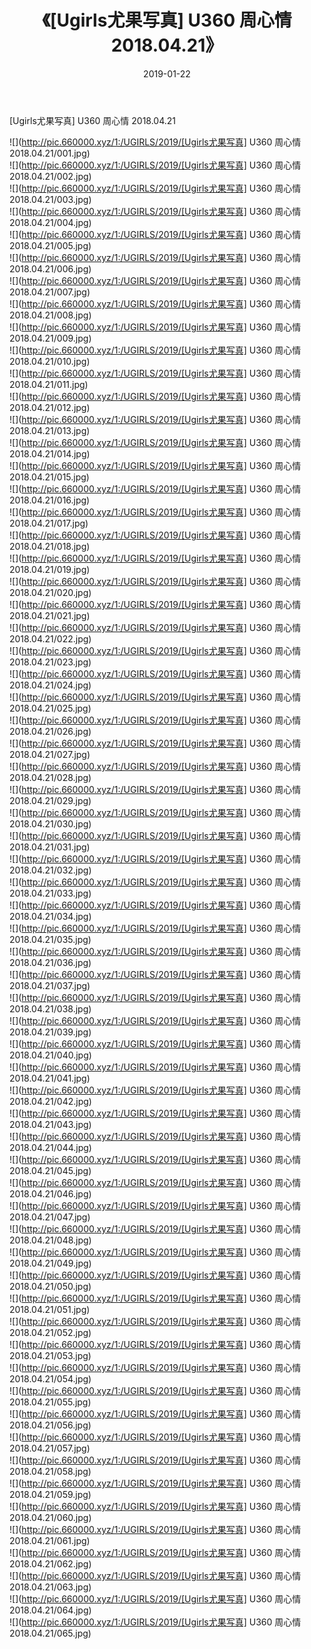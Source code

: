 ﻿---
layout: post
title:  《[Ugirls尤果写真] U360 周心情 2018.04.21》
date:   2019-01-22
img: http://pic.660000.xyz/1:/UGIRLS/2019/[Ugirls尤果写真] U360 周心情 2018.04.21/000.jpg
categories: [美女, 清纯, 唯美]
---

[Ugirls尤果写真] U360 周心情 2018.04.21

 ![](http://pic.660000.xyz/1:/UGIRLS/2019/[Ugirls尤果写真] U360 周心情 2018.04.21/001.jpg) <br>![](http://pic.660000.xyz/1:/UGIRLS/2019/[Ugirls尤果写真] U360 周心情 2018.04.21/002.jpg) <br>![](http://pic.660000.xyz/1:/UGIRLS/2019/[Ugirls尤果写真] U360 周心情 2018.04.21/003.jpg) <br>![](http://pic.660000.xyz/1:/UGIRLS/2019/[Ugirls尤果写真] U360 周心情 2018.04.21/004.jpg) <br>![](http://pic.660000.xyz/1:/UGIRLS/2019/[Ugirls尤果写真] U360 周心情 2018.04.21/005.jpg) <br>![](http://pic.660000.xyz/1:/UGIRLS/2019/[Ugirls尤果写真] U360 周心情 2018.04.21/006.jpg) <br>![](http://pic.660000.xyz/1:/UGIRLS/2019/[Ugirls尤果写真] U360 周心情 2018.04.21/007.jpg) <br>![](http://pic.660000.xyz/1:/UGIRLS/2019/[Ugirls尤果写真] U360 周心情 2018.04.21/008.jpg) <br>![](http://pic.660000.xyz/1:/UGIRLS/2019/[Ugirls尤果写真] U360 周心情 2018.04.21/009.jpg) <br>![](http://pic.660000.xyz/1:/UGIRLS/2019/[Ugirls尤果写真] U360 周心情 2018.04.21/010.jpg) <br>![](http://pic.660000.xyz/1:/UGIRLS/2019/[Ugirls尤果写真] U360 周心情 2018.04.21/011.jpg) <br>![](http://pic.660000.xyz/1:/UGIRLS/2019/[Ugirls尤果写真] U360 周心情 2018.04.21/012.jpg) <br>![](http://pic.660000.xyz/1:/UGIRLS/2019/[Ugirls尤果写真] U360 周心情 2018.04.21/013.jpg) <br>![](http://pic.660000.xyz/1:/UGIRLS/2019/[Ugirls尤果写真] U360 周心情 2018.04.21/014.jpg) <br>![](http://pic.660000.xyz/1:/UGIRLS/2019/[Ugirls尤果写真] U360 周心情 2018.04.21/015.jpg) <br>![](http://pic.660000.xyz/1:/UGIRLS/2019/[Ugirls尤果写真] U360 周心情 2018.04.21/016.jpg) <br>![](http://pic.660000.xyz/1:/UGIRLS/2019/[Ugirls尤果写真] U360 周心情 2018.04.21/017.jpg) <br>![](http://pic.660000.xyz/1:/UGIRLS/2019/[Ugirls尤果写真] U360 周心情 2018.04.21/018.jpg) <br>![](http://pic.660000.xyz/1:/UGIRLS/2019/[Ugirls尤果写真] U360 周心情 2018.04.21/019.jpg) <br>![](http://pic.660000.xyz/1:/UGIRLS/2019/[Ugirls尤果写真] U360 周心情 2018.04.21/020.jpg) <br>![](http://pic.660000.xyz/1:/UGIRLS/2019/[Ugirls尤果写真] U360 周心情 2018.04.21/021.jpg) <br>![](http://pic.660000.xyz/1:/UGIRLS/2019/[Ugirls尤果写真] U360 周心情 2018.04.21/022.jpg) <br>![](http://pic.660000.xyz/1:/UGIRLS/2019/[Ugirls尤果写真] U360 周心情 2018.04.21/023.jpg) <br>![](http://pic.660000.xyz/1:/UGIRLS/2019/[Ugirls尤果写真] U360 周心情 2018.04.21/024.jpg) <br>![](http://pic.660000.xyz/1:/UGIRLS/2019/[Ugirls尤果写真] U360 周心情 2018.04.21/025.jpg) <br>![](http://pic.660000.xyz/1:/UGIRLS/2019/[Ugirls尤果写真] U360 周心情 2018.04.21/026.jpg) <br>![](http://pic.660000.xyz/1:/UGIRLS/2019/[Ugirls尤果写真] U360 周心情 2018.04.21/027.jpg) <br>![](http://pic.660000.xyz/1:/UGIRLS/2019/[Ugirls尤果写真] U360 周心情 2018.04.21/028.jpg) <br>![](http://pic.660000.xyz/1:/UGIRLS/2019/[Ugirls尤果写真] U360 周心情 2018.04.21/029.jpg) <br>![](http://pic.660000.xyz/1:/UGIRLS/2019/[Ugirls尤果写真] U360 周心情 2018.04.21/030.jpg) <br>![](http://pic.660000.xyz/1:/UGIRLS/2019/[Ugirls尤果写真] U360 周心情 2018.04.21/031.jpg) <br>![](http://pic.660000.xyz/1:/UGIRLS/2019/[Ugirls尤果写真] U360 周心情 2018.04.21/032.jpg) <br>![](http://pic.660000.xyz/1:/UGIRLS/2019/[Ugirls尤果写真] U360 周心情 2018.04.21/033.jpg) <br>![](http://pic.660000.xyz/1:/UGIRLS/2019/[Ugirls尤果写真] U360 周心情 2018.04.21/034.jpg) <br>![](http://pic.660000.xyz/1:/UGIRLS/2019/[Ugirls尤果写真] U360 周心情 2018.04.21/035.jpg) <br>![](http://pic.660000.xyz/1:/UGIRLS/2019/[Ugirls尤果写真] U360 周心情 2018.04.21/036.jpg) <br>![](http://pic.660000.xyz/1:/UGIRLS/2019/[Ugirls尤果写真] U360 周心情 2018.04.21/037.jpg) <br>![](http://pic.660000.xyz/1:/UGIRLS/2019/[Ugirls尤果写真] U360 周心情 2018.04.21/038.jpg) <br>![](http://pic.660000.xyz/1:/UGIRLS/2019/[Ugirls尤果写真] U360 周心情 2018.04.21/039.jpg) <br>![](http://pic.660000.xyz/1:/UGIRLS/2019/[Ugirls尤果写真] U360 周心情 2018.04.21/040.jpg) <br>![](http://pic.660000.xyz/1:/UGIRLS/2019/[Ugirls尤果写真] U360 周心情 2018.04.21/041.jpg) <br>![](http://pic.660000.xyz/1:/UGIRLS/2019/[Ugirls尤果写真] U360 周心情 2018.04.21/042.jpg) <br>![](http://pic.660000.xyz/1:/UGIRLS/2019/[Ugirls尤果写真] U360 周心情 2018.04.21/043.jpg) <br>![](http://pic.660000.xyz/1:/UGIRLS/2019/[Ugirls尤果写真] U360 周心情 2018.04.21/044.jpg) <br>![](http://pic.660000.xyz/1:/UGIRLS/2019/[Ugirls尤果写真] U360 周心情 2018.04.21/045.jpg) <br>![](http://pic.660000.xyz/1:/UGIRLS/2019/[Ugirls尤果写真] U360 周心情 2018.04.21/046.jpg) <br>![](http://pic.660000.xyz/1:/UGIRLS/2019/[Ugirls尤果写真] U360 周心情 2018.04.21/047.jpg) <br>![](http://pic.660000.xyz/1:/UGIRLS/2019/[Ugirls尤果写真] U360 周心情 2018.04.21/048.jpg) <br>![](http://pic.660000.xyz/1:/UGIRLS/2019/[Ugirls尤果写真] U360 周心情 2018.04.21/049.jpg) <br>![](http://pic.660000.xyz/1:/UGIRLS/2019/[Ugirls尤果写真] U360 周心情 2018.04.21/050.jpg) <br>![](http://pic.660000.xyz/1:/UGIRLS/2019/[Ugirls尤果写真] U360 周心情 2018.04.21/051.jpg) <br>![](http://pic.660000.xyz/1:/UGIRLS/2019/[Ugirls尤果写真] U360 周心情 2018.04.21/052.jpg) <br>![](http://pic.660000.xyz/1:/UGIRLS/2019/[Ugirls尤果写真] U360 周心情 2018.04.21/053.jpg) <br>![](http://pic.660000.xyz/1:/UGIRLS/2019/[Ugirls尤果写真] U360 周心情 2018.04.21/054.jpg) <br>![](http://pic.660000.xyz/1:/UGIRLS/2019/[Ugirls尤果写真] U360 周心情 2018.04.21/055.jpg) <br>![](http://pic.660000.xyz/1:/UGIRLS/2019/[Ugirls尤果写真] U360 周心情 2018.04.21/056.jpg) <br>![](http://pic.660000.xyz/1:/UGIRLS/2019/[Ugirls尤果写真] U360 周心情 2018.04.21/057.jpg) <br>![](http://pic.660000.xyz/1:/UGIRLS/2019/[Ugirls尤果写真] U360 周心情 2018.04.21/058.jpg) <br>![](http://pic.660000.xyz/1:/UGIRLS/2019/[Ugirls尤果写真] U360 周心情 2018.04.21/059.jpg) <br>![](http://pic.660000.xyz/1:/UGIRLS/2019/[Ugirls尤果写真] U360 周心情 2018.04.21/060.jpg) <br>![](http://pic.660000.xyz/1:/UGIRLS/2019/[Ugirls尤果写真] U360 周心情 2018.04.21/061.jpg) <br>![](http://pic.660000.xyz/1:/UGIRLS/2019/[Ugirls尤果写真] U360 周心情 2018.04.21/062.jpg) <br>![](http://pic.660000.xyz/1:/UGIRLS/2019/[Ugirls尤果写真] U360 周心情 2018.04.21/063.jpg) <br>![](http://pic.660000.xyz/1:/UGIRLS/2019/[Ugirls尤果写真] U360 周心情 2018.04.21/064.jpg) <br>![](http://pic.660000.xyz/1:/UGIRLS/2019/[Ugirls尤果写真] U360 周心情 2018.04.21/065.jpg) <br>